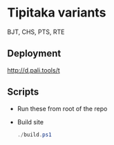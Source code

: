 # Tipitaka variants

BJT, CHS, PTS, RTE

## Deployment

http://d.pali.tools/t

## Scripts

- Run these from root of the repo

- Build site

  ```ps1
  ./build.ps1
  ```

